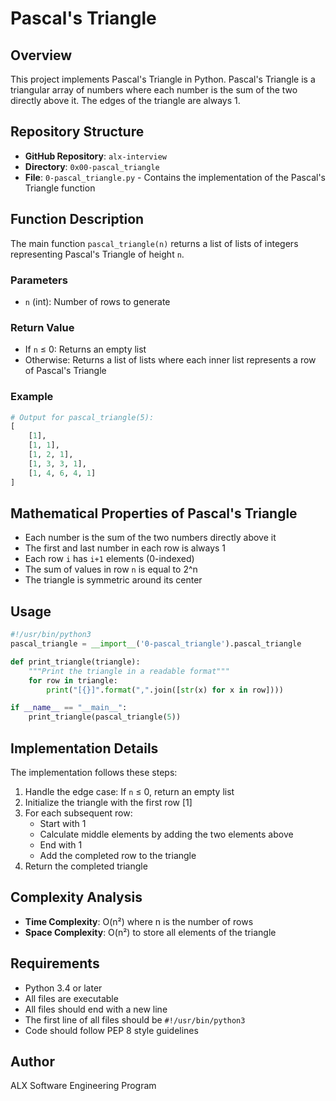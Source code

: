 # Pascal's Triangle

## Overview
This project implements Pascal's Triangle in Python. Pascal's Triangle is a triangular array of numbers where each number is the sum of the two directly above it. The edges of the triangle are always 1.

## Repository Structure
- **GitHub Repository**: `alx-interview`
- **Directory**: `0x00-pascal_triangle`
- **File**: `0-pascal_triangle.py` - Contains the implementation of the Pascal's Triangle function

## Function Description
The main function `pascal_triangle(n)` returns a list of lists of integers representing Pascal's Triangle of height `n`.

### Parameters
- `n` (int): Number of rows to generate

### Return Value
- If `n` ≤ 0: Returns an empty list
- Otherwise: Returns a list of lists where each inner list represents a row of Pascal's Triangle

### Example
```python
# Output for pascal_triangle(5):
[
    [1],
    [1, 1],
    [1, 2, 1],
    [1, 3, 3, 1],
    [1, 4, 6, 4, 1]
]
```

## Mathematical Properties of Pascal's Triangle
- Each number is the sum of the two numbers directly above it
- The first and last number in each row is always 1
- Each row `i` has `i+1` elements (0-indexed)
- The sum of values in row `n` is equal to 2^n
- The triangle is symmetric around its center

## Usage
```python
#!/usr/bin/python3
pascal_triangle = __import__('0-pascal_triangle').pascal_triangle

def print_triangle(triangle):
    """Print the triangle in a readable format"""
    for row in triangle:
        print("[{}]".format(",".join([str(x) for x in row])))

if __name__ == "__main__":
    print_triangle(pascal_triangle(5))
```

## Implementation Details
The implementation follows these steps:
1. Handle the edge case: If `n` ≤ 0, return an empty list
2. Initialize the triangle with the first row [1]
3. For each subsequent row:
   - Start with 1
   - Calculate middle elements by adding the two elements above
   - End with 1
   - Add the completed row to the triangle
4. Return the completed triangle

## Complexity Analysis
- **Time Complexity**: O(n²) where n is the number of rows
- **Space Complexity**: O(n²) to store all elements of the triangle

## Requirements
- Python 3.4 or later
- All files are executable
- All files should end with a new line
- The first line of all files should be `#!/usr/bin/python3`
- Code should follow PEP 8 style guidelines

## Author
ALX Software Engineering Program